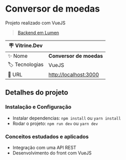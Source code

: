 # Conversor de moedas

Projeto realizado com VueJS

> [Backend em Lumen](https://github.com/rafaelswitek/conversor-moedas-lumen)

| :placard: Vitrine.Dev |                         |
| --------------------- | ----------------------- |
| :sparkles: Nome       | **Conversor de moedas** |
| :label: Tecnologias   | VueJS            |
| :rocket: URL          | <http://localhost:3000> |

## Detalhes do projeto

### Instalação e Configuração

* Instalar dependencias: `npm install` ou `yarn install`
* Rodar o projeto: `npm run dev` ou `yarn dev`

### Conceitos estudados e aplicados

* Integração com uma API REST
* Desenvolvimento do front com VueJS
